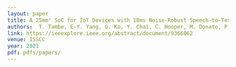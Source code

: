 ```yaml
---
layout: paper
title: A 25mm² SoC for IoT Devices with 18ms Noise-Robust Speech-to-Text Latency via Bayesian Speech Denoising and Attention-Based Sequence-to-Sequence DNN Speech Recognition in 16nm FinFET 
authors:  T. Tambe, E-Y. Yang, G. Ko, Y. Chai, C. Hooper, M. Donato, P. Whatmough, A. Rush, D. Brooks, G-Y. Wei 
link: https://ieeexplore.ieee.org/abstract/document/9366062
venue: ISSCC
year: 2021
pdf: pdfs/papers/
---
```

